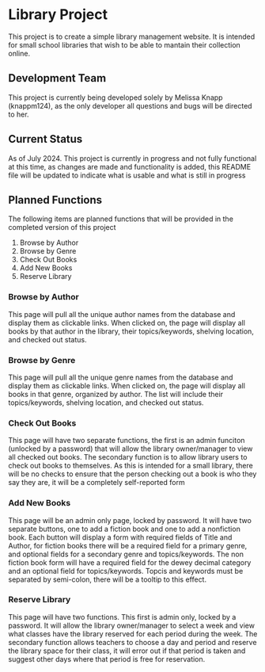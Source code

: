 # Library Project
This project is to create a simple library management website. It is intended for small school libraries that wish to be able to mantain their collection online.

## Development Team
This project is currently being developed solely by Melissa Knapp (knappm124), as the only developer all questions and bugs will be directed to her.

## Current Status
As of July 2024. This project is currently in progress and not fully functional at this time, as changes are made and functionality is added, this README file will be updated to indicate what is usable and what is still in progress

## Planned Functions
The following items are planned functions that will be provided in the completed version of this project
1. Browse by Author
2. Browse by Genre
3. Check Out Books
4. Add New Books
5. Reserve Library

### Browse by Author
This page will pull all the unique author names from the database and display them as clickable links. When clicked on, the page will display all books by that author in the library, their topics/keywords, shelving location, and checked out status.

### Browse by Genre
This page will pull all the unique genre names from the database and display them as clickable links. When clicked on, the page will display all books in that genre, organized by author. The list will include their topics/keywords, shelving location, and checked out status.

### Check Out Books
This page will have two separate functions, the first is an admin funciton (unlocked by a password) that will allow the library owner/manager to view all checked out books. The secondary function is to allow library users to check out books to themselves. As this is intended for a small library, there will be no checks to ensure that the person checking out a book is who they say they are, it will be a completely self-reported form

### Add New Books
This page will be an admin only page, locked by password. It will have two separate buttons, one to add a fiction book and one to add a nonfiction book. Each button will display a form with required fields of Title and Author, for fiction books there will be a required field for a primary genre, and optional fields for a secondary genre and topics/keywords. The non fiction book form will have a required field for the dewey decimal category and an optional field for topics/keywords. Topcis and keywords must be separated by semi-colon, there will be a tooltip to this effect.

### Reserve Library
This page will have two functions. This first is admin only, locked by a password. It will allow the library owner/manager to select a week and view what classes have the library reserved for each period during the week. The secondary function allows teachers to choose a day and period and reserve the library space for their class, it will error out if that period is taken and suggest other days where that period is free for reservation.
